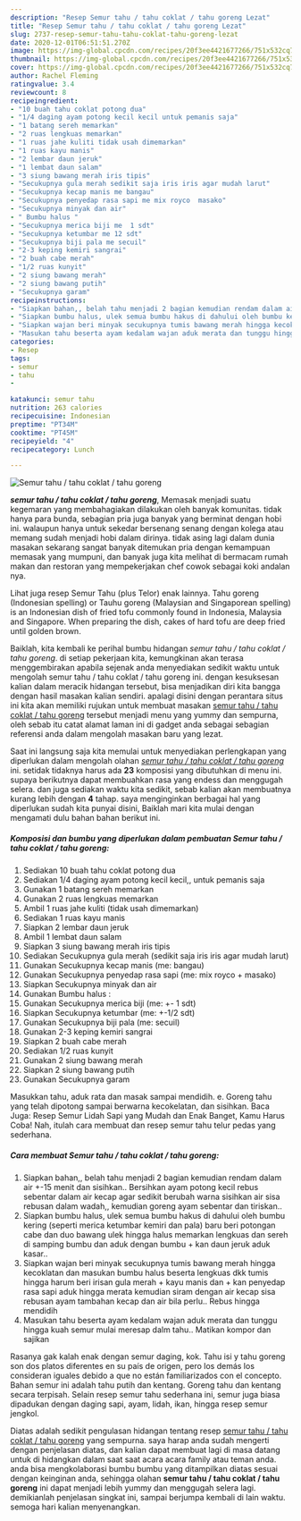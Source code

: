```yaml
---
description: "Resep Semur tahu / tahu coklat / tahu goreng Lezat"
title: "Resep Semur tahu / tahu coklat / tahu goreng Lezat"
slug: 2737-resep-semur-tahu-tahu-coklat-tahu-goreng-lezat
date: 2020-12-01T06:51:51.270Z
image: https://img-global.cpcdn.com/recipes/20f3ee4421677266/751x532cq70/semur-tahu-tahu-coklat-tahu-goreng-foto-resep-utama.jpg
thumbnail: https://img-global.cpcdn.com/recipes/20f3ee4421677266/751x532cq70/semur-tahu-tahu-coklat-tahu-goreng-foto-resep-utama.jpg
cover: https://img-global.cpcdn.com/recipes/20f3ee4421677266/751x532cq70/semur-tahu-tahu-coklat-tahu-goreng-foto-resep-utama.jpg
author: Rachel Fleming
ratingvalue: 3.4
reviewcount: 8
recipeingredient:
- "10 buah tahu coklat potong dua"
- "1/4 daging ayam potong kecil kecil untuk pemanis saja"
- "1 batang sereh memarkan"
- "2 ruas lengkuas memarkan"
- "1 ruas jahe kuliti tidak usah dimemarkan"
- "1 ruas kayu manis"
- "2 lembar daun jeruk"
- "1 lembat daun salam"
- "3 siung bawang merah iris tipis"
- "Secukupnya gula merah sedikit saja iris iris agar mudah larut"
- "Secukupnya kecap manis me bangau"
- "Secukupnya penyedap rasa sapi me mix royco  masako"
- "Secukupnya minyak dan air"
- " Bumbu halus "
- "Secukupnya merica biji me  1 sdt"
- "Secukupnya ketumbar me 12 sdt"
- "Secukupnya biji pala me secuil"
- "2-3 keping kemiri sangrai"
- "2 buah cabe merah"
- "1/2 ruas kunyit"
- "2 siung bawang merah"
- "2 siung bawang putih"
- "Secukupnya garam"
recipeinstructions:
- "Siapkan bahan,, belah tahu menjadi 2 bagian kemudian rendam dalam air +-15 menit dan sisihkan.. Bersihkan ayam potong kecil rebus sebentar dalam air kecap agar sedikit berubah warna sisihkan air sisa rebusan dalam wadah,, kemudian goreng ayam sebentar dan tiriskan.."
- "Siapkan bumbu halus, ulek semua bumbu hakus di dahului oleh bumbu kering (seperti merica ketumbar kemiri dan pala) baru beri potongan cabe dan duo bawang ulek hingga halus memarkan lengkuas dan sereh di samping bumbu dan aduk dengan bumbu + kan daun jeruk aduk kasar.."
- "Siapkan wajan beri minyak secukupnya tumis bawang merah hingga kecoklatan dan masukan bumbu halus beserta lengkuas dkk tumis hingga harum beri irisan gula merah + kayu manis dan + kan penyedap rasa sapi aduk hingga merata kemudian siram dengan air kecap sisa rebusan ayam tambahan kecap dan air bila perlu.. Rebus hingga mendidih"
- "Masukan tahu beserta ayam kedalam wajan aduk merata dan tunggu hingga kuah semur mulai meresap dalm tahu.. Matikan kompor dan sajikan"
categories:
- Resep
tags:
- semur
- tahu
- 

katakunci: semur tahu  
nutrition: 263 calories
recipecuisine: Indonesian
preptime: "PT34M"
cooktime: "PT45M"
recipeyield: "4"
recipecategory: Lunch

---
```



![Semur tahu / tahu coklat / tahu goreng](https://img-global.cpcdn.com/recipes/20f3ee4421677266/751x532cq70/semur-tahu-tahu-coklat-tahu-goreng-foto-resep-utama.jpg)

<b><i>semur tahu / tahu coklat / tahu goreng</i></b>, Memasak menjadi suatu kegemaran yang membahagiakan dilakukan oleh banyak komunitas. tidak hanya para bunda, sebagian pria juga banyak yang berminat dengan hobi ini. walaupun hanya untuk sekedar bersenang senang dengan kolega atau memang sudah menjadi hobi dalam dirinya. tidak asing lagi dalam dunia masakan sekarang sangat banyak ditemukan pria dengan kemampuan memasak yang mumpuni, dan banyak juga kita melihat di bermacam rumah makan dan restoran yang mempekerjakan chef cowok sebagai koki andalan nya.

Lihat juga resep Semur Tahu (plus Telor) enak lainnya. Tahu goreng (Indonesian spelling) or Tauhu goreng (Malaysian and Singaporean spelling) is an Indonesian dish of fried tofu commonly found in Indonesia, Malaysia and Singapore. When preparing the dish, cakes of hard tofu are deep fried until golden brown.

Baiklah, kita kembali ke perihal bumbu hidangan <i>semur tahu / tahu coklat / tahu goreng</i>. di setiap pekerjaan kita, kemungkinan akan terasa menggembirakan apabila sejenak anda menyediakan sedikit waktu untuk mengolah semur tahu / tahu coklat / tahu goreng ini. dengan kesuksesan kalian dalam meracik hidangan tersebut, bisa menjadikan diri kita bangga dengan hasil masakan kalian sendiri. apalagi disini dengan perantara situs ini kita akan memiliki rujukan untuk membuat masakan <u>semur tahu / tahu coklat / tahu goreng</u> tersebut menjadi menu yang yummy dan sempurna, oleh sebab itu catat alamat laman ini di gadget anda sebagai sebagian referensi anda dalam mengolah masakan baru yang lezat.


Saat ini langsung saja kita memulai untuk menyediakan perlengkapan yang diperlukan dalam mengolah olahan <u><i>semur tahu / tahu coklat / tahu goreng</i></u> ini. setidak tidaknya harus ada <b>23</b> komposisi yang dibutuhkan di menu ini. supaya berikutnya dapat membuahkan rasa yang endess dan menggugah selera. dan juga sediakan waktu kita sedikit, sebab kalian akan membuatnya kurang lebih dengan <b>4</b> tahap. saya menginginkan berbagai hal yang diperlukan sudah kita punyai disini, Baiklah mari kita mulai dengan mengamati dulu bahan bahan berikut ini.

<!--inarticleads1-->

##### Komposisi dan bumbu yang diperlukan dalam pembuatan Semur tahu / tahu coklat / tahu goreng:

1. Sediakan 10 buah tahu coklat potong dua
1. Sediakan 1/4 daging ayam potong kecil kecil,, untuk pemanis saja
1. Gunakan 1 batang sereh memarkan
1. Gunakan 2 ruas lengkuas memarkan
1. Ambil 1 ruas jahe kuliti (tidak usah dimemarkan)
1. Sediakan 1 ruas kayu manis
1. Siapkan 2 lembar daun jeruk
1. Ambil 1 lembat daun salam
1. Siapkan 3 siung bawang merah iris tipis
1. Sediakan Secukupnya gula merah (sedikit saja iris iris agar mudah larut)
1. Gunakan Secukupnya kecap manis (me: bangau)
1. Gunakan Secukupnya penyedap rasa sapi (me: mix royco + masako)
1. Siapkan Secukupnya minyak dan air
1. Gunakan  Bumbu halus :
1. Gunakan Secukupnya merica biji (me: +- 1 sdt)
1. Siapkan Secukupnya ketumbar (me: +-1/2 sdt)
1. Gunakan Secukupnya biji pala (me: secuil)
1. Gunakan 2-3 keping kemiri sangrai
1. Siapkan 2 buah cabe merah
1. Sediakan 1/2 ruas kunyit
1. Gunakan 2 siung bawang merah
1. Siapkan 2 siung bawang putih
1. Gunakan Secukupnya garam


Masukkan tahu, aduk rata dan masak sampai mendidih. e. Goreng tahu yang telah dipotong sampai berwarna kecokelatan, dan sisihkan. Baca Juga: Resep Semur Lidah Sapi yang Mudah dan Enak Banget, Kamu Harus Coba! Nah, itulah cara membuat dan resep semur tahu telur pedas yang sederhana. 

<!--inarticleads2-->

##### Cara membuat Semur tahu / tahu coklat / tahu goreng:

1. Siapkan bahan,, belah tahu menjadi 2 bagian kemudian rendam dalam air +-15 menit dan sisihkan.. Bersihkan ayam potong kecil rebus sebentar dalam air kecap agar sedikit berubah warna sisihkan air sisa rebusan dalam wadah,, kemudian goreng ayam sebentar dan tiriskan..
1. Siapkan bumbu halus, ulek semua bumbu hakus di dahului oleh bumbu kering (seperti merica ketumbar kemiri dan pala) baru beri potongan cabe dan duo bawang ulek hingga halus memarkan lengkuas dan sereh di samping bumbu dan aduk dengan bumbu + kan daun jeruk aduk kasar..
1. Siapkan wajan beri minyak secukupnya tumis bawang merah hingga kecoklatan dan masukan bumbu halus beserta lengkuas dkk tumis hingga harum beri irisan gula merah + kayu manis dan + kan penyedap rasa sapi aduk hingga merata kemudian siram dengan air kecap sisa rebusan ayam tambahan kecap dan air bila perlu.. Rebus hingga mendidih
1. Masukan tahu beserta ayam kedalam wajan aduk merata dan tunggu hingga kuah semur mulai meresap dalm tahu.. Matikan kompor dan sajikan


Rasanya gak kalah enak dengan semur daging, kok. Tahu isi y tahu goreng son dos platos diferentes en su país de origen, pero los demás los consideran iguales debido a que no están familiarizados con el concepto. Bahan semur ini adalah tahu putih dan kentang. Goreng tahu dan kentang secara terpisah. Selain resep semur tahu sederhana ini, semur juga biasa dipadukan dengan daging sapi, ayam, lidah, ikan, hingga resep semur jengkol. 

Diatas adalah sedikit pengulasan hidangan tentang resep <u>semur tahu / tahu coklat / tahu goreng</u> yang sempurna. saya harap anda sudah mengerti dengan penjelasan diatas, dan kalian dapat membuat lagi di masa datang untuk di hidangkan dalam saat saat acara acara family atau teman anda. anda bisa mengkolaborasi bumbu bumbu yang ditampilkan diatas sesuai dengan keinginan anda, sehingga olahan <b>semur tahu / tahu coklat / tahu goreng</b> ini dapat menjadi lebih yummy dan menggugah selera lagi. demikianlah penjelasan singkat ini, sampai berjumpa kembali di lain waktu. semoga hari kalian menyenangkan.
